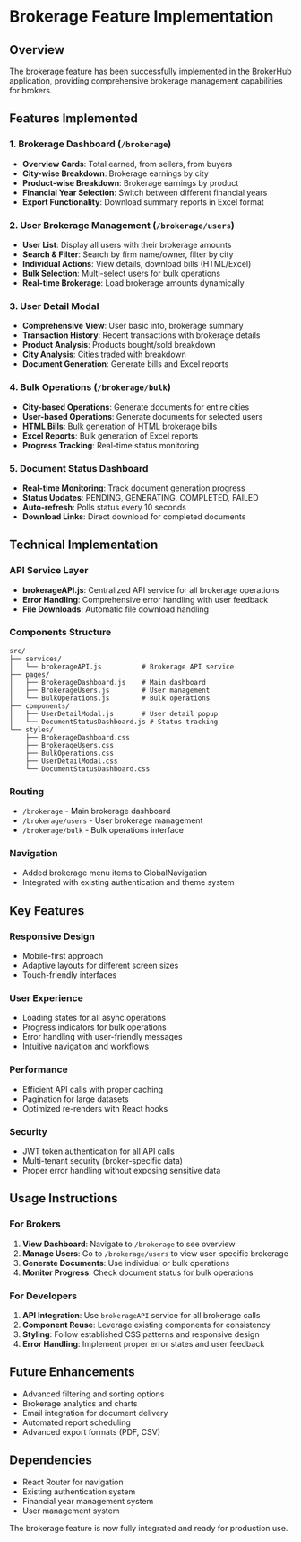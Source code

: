 # Brokerage Feature Implementation

## Overview
The brokerage feature has been successfully implemented in the BrokerHub application, providing comprehensive brokerage management capabilities for brokers.

## Features Implemented

### 1. Brokerage Dashboard (`/brokerage`)
- **Overview Cards**: Total earned, from sellers, from buyers
- **City-wise Breakdown**: Brokerage earnings by city
- **Product-wise Breakdown**: Brokerage earnings by product
- **Financial Year Selection**: Switch between different financial years
- **Export Functionality**: Download summary reports in Excel format

### 2. User Brokerage Management (`/brokerage/users`)
- **User List**: Display all users with their brokerage amounts
- **Search & Filter**: Search by firm name/owner, filter by city
- **Individual Actions**: View details, download bills (HTML/Excel)
- **Bulk Selection**: Multi-select users for bulk operations
- **Real-time Brokerage**: Load brokerage amounts dynamically

### 3. User Detail Modal
- **Comprehensive View**: User basic info, brokerage summary
- **Transaction History**: Recent transactions with brokerage details
- **Product Analysis**: Products bought/sold breakdown
- **City Analysis**: Cities traded with breakdown
- **Document Generation**: Generate bills and Excel reports

### 4. Bulk Operations (`/brokerage/bulk`)
- **City-based Operations**: Generate documents for entire cities
- **User-based Operations**: Generate documents for selected users
- **HTML Bills**: Bulk generation of HTML brokerage bills
- **Excel Reports**: Bulk generation of Excel reports
- **Progress Tracking**: Real-time status monitoring

### 5. Document Status Dashboard
- **Real-time Monitoring**: Track document generation progress
- **Status Updates**: PENDING, GENERATING, COMPLETED, FAILED
- **Auto-refresh**: Polls status every 10 seconds
- **Download Links**: Direct download for completed documents

## Technical Implementation

### API Service Layer
- **brokerageAPI.js**: Centralized API service for all brokerage operations
- **Error Handling**: Comprehensive error handling with user feedback
- **File Downloads**: Automatic file download handling

### Components Structure
```
src/
├── services/
│   └── brokerageAPI.js          # Brokerage API service
├── pages/
│   ├── BrokerageDashboard.js    # Main dashboard
│   ├── BrokerageUsers.js        # User management
│   └── BulkOperations.js        # Bulk operations
├── components/
│   ├── UserDetailModal.js       # User detail popup
│   └── DocumentStatusDashboard.js # Status tracking
└── styles/
    ├── BrokerageDashboard.css
    ├── BrokerageUsers.css
    ├── BulkOperations.css
    ├── UserDetailModal.css
    └── DocumentStatusDashboard.css
```

### Routing
- `/brokerage` - Main brokerage dashboard
- `/brokerage/users` - User brokerage management
- `/brokerage/bulk` - Bulk operations interface

### Navigation
- Added brokerage menu items to GlobalNavigation
- Integrated with existing authentication and theme system

## Key Features

### Responsive Design
- Mobile-first approach
- Adaptive layouts for different screen sizes
- Touch-friendly interfaces

### User Experience
- Loading states for all async operations
- Progress indicators for bulk operations
- Error handling with user-friendly messages
- Intuitive navigation and workflows

### Performance
- Efficient API calls with proper caching
- Pagination for large datasets
- Optimized re-renders with React hooks

### Security
- JWT token authentication for all API calls
- Multi-tenant security (broker-specific data)
- Proper error handling without exposing sensitive data

## Usage Instructions

### For Brokers
1. **View Dashboard**: Navigate to `/brokerage` to see overview
2. **Manage Users**: Go to `/brokerage/users` to view user-specific brokerage
3. **Generate Documents**: Use individual or bulk operations
4. **Monitor Progress**: Check document status for bulk operations

### For Developers
1. **API Integration**: Use `brokerageAPI` service for all brokerage calls
2. **Component Reuse**: Leverage existing components for consistency
3. **Styling**: Follow established CSS patterns and responsive design
4. **Error Handling**: Implement proper error states and user feedback

## Future Enhancements
- Advanced filtering and sorting options
- Brokerage analytics and charts
- Email integration for document delivery
- Automated report scheduling
- Advanced export formats (PDF, CSV)

## Dependencies
- React Router for navigation
- Existing authentication system
- Financial year management system
- User management system

The brokerage feature is now fully integrated and ready for production use.